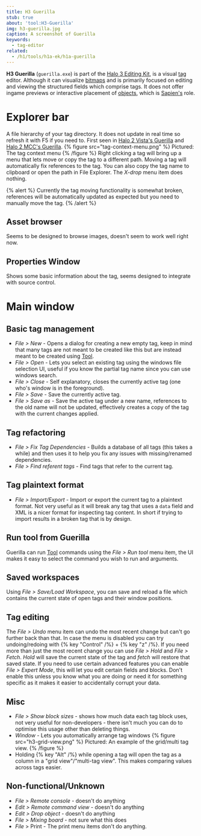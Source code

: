 ```yaml
---
title: H3 Guerilla
stub: true
about: 'tool:H3-Guerilla'
img: h3-guerilla.jpg
caption: A screenshot of Guerilla
keywords:
  - tag-editor
related:
  - /h1/tools/h1a-ek/h1a-guerilla
---
```

**H3 Guerilla** (`guerilla.exe`) is part of the [Halo 3 Editing Kit](~h3-ek), is a visual [tag](~tags) editor. Although it can visualize [bitmaps](~bitmap) and is primarily focused on editing and viewing the structured fields which comprise tags. It does not offer ingame previews or interactive placement of [objects](~object), which is [Sapien's](~H3-Sapien) role.

# Explorer bar
A file hierarchy of your tag directory. It does not update in real time so refresh it with F5 if you need to. First seen in [Halo 2 Vista's Guerilla](~h2v-guerilla) and [Halo 2 MCC's Guerilla](~H2-Guerilla).
{% figure src="tag-context-menu.png" %}
Pictured: The tag context menu
{% /figure %}
Right clicking a tag will bring up a menu that lets move or copy the tag to a different path. Moving a tag will automatically fix references to the tag.
You can also copy the tag name to clipboard or open the path in File Explorer. The *X-drop* menu item does nothing.

{% alert %}
Currently the tag moving functionality is somewhat broken, references will be automatically updated as expected but you need to manually move the tag.
{% /alert %}

## Asset browser
Seems to be designed to browse images, doesn't seem to work well right now.

## Properties Window
Shows some basic information about the tag, seems designed to integrate with source control.

# Main window
## Basic tag management
- _File > New_ - Opens a dialog for creating a new empty tag, keep in mind that many tags are not meant to be created like this but are instead meant to be created using [Tool](~h2-tool).
- _File > Open_ - Lets you select an existing tag using the windows file selection UI, useful if you know the partial tag name since you can use windows search.
- _File > Close_ - Self explanatory, closes the currently active tag (one who's window is in the foreground).
- _File > Save_ - Save the currently active tag.
- _File > Save as_ - Save the active tag under a new name, references to the old name will not be updated, effectively creates a copy of the tag with the current changes applied.

## Tag refactoring
- _File > Fix Tag Dependencies_ - Builds a database of all tags (this takes a while) and then uses it to help you fix any issues with missing/renamed dependencies.
- _File > Find referent tags_ - Find tags that refer to the current tag.

## Tag plaintext format
- _File > Import/Export_ - Import or export the current tag to a plaintext format. Not very useful as it will break any tag that uses a `data` field and XML is a nicer format for inspecting tag content. In short if trying to import results in a broken tag that is by design.

## Run tool from Guerilla
Guerilla can run [Tool](~h3-tool) commands using the *File > Run tool* menu item, the UI makes it easy to select the command you wish to run and arguments.

## Saved workspaces
Using _File > Save/Load Workspace_, you can save and reload a file which contains the current state of open tags and their window positions.

## Tag editing
The _File > Undo_ menu item can undo the most recent change but can't go further back than that. In case the menu is disabled you can try undoing/redoing with {% key "Control" /%} + {% key "z" /%}. If you need more than just the most recent change you can use _File > Hold_ and _File > Fetch_. *Hold* will save the current state of the tag and *fetch* will restore that saved state.
If you need to use certain advanced features you can enable _File > Expert Mode_, this will let you edit certain fields and blocks. Don't enable this unless you know what you are doing or need it for something specific as it makes it easier to accidentally corrupt your data.

## Misc
- *File > Show block sizes* - shows how much data each tag block uses, not very useful for non-developers - there isn't much you can do to optimise this usage other than deleting things.
- *Window* - Lets you automatically arrange tag windows
{% figure src="h3-grid-view.png" %}
Pictured: An example of the grid/multi tag view.
{% /figure %}
- Holding {% key "Alt" /%} while opening a tag will open the tag as a column in a "grid view"/"multi-tag view". This makes comparing values across tags easier. 

## Non-functional/Unknown
- _File > Remote console_ - doesn't do anything
- _Edit > Remote command view_ - doesn't do anything
- _Edit > Drop object_ - doesn't do anything
- _File > Mixing board_ - not sure what this does
- _File_ > Print - The print menu items don't do anything.